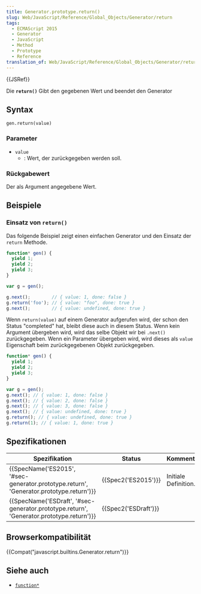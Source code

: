 ```yaml
---
title: Generator.prototype.return()
slug: Web/JavaScript/Reference/Global_Objects/Generator/return
tags:
  - ECMAScript 2015
  - Generator
  - JavaScript
  - Method
  - Prototype
  - Reference
translation_of: Web/JavaScript/Reference/Global_Objects/Generator/return
---
```

{{JSRef}}

Die **`return()`** Gibt den gegebenen Wert und beendet den Generator

## Syntax

    gen.return(value)

### Parameter

- `value`
  - : Wert, der zurückgegeben werden soll.

### Rückgabewert

Der als Argument angegebene Wert.

## Beispiele

### Einsatz von `return()`

Das folgende Beispiel zeigt einen einfachen Generator und den Einsatz der `return` Methode.

```js
function* gen() {
  yield 1;
  yield 2;
  yield 3;
}

var g = gen();

g.next();        // { value: 1, done: false }
g.return('foo'); // { value: "foo", done: true }
g.next();        // { value: undefined, done: true }
```

Wenn `return(value)` auf einem Generator aufgerufen wird, der schon den Status "completed" hat, bleibt diese auch in diesem Status. Wenn kein Argument übergeben wird, wird das selbe Objekt wir bei `.next()` zurückgegeben. Wenn ein Parameter übergeben wird, wird dieses als `value` Eigenschaft beim zurückgegebenen Objekt zurückgegeben.

```js
function* gen() {
  yield 1;
  yield 2;
  yield 3;
}

var g = gen();
g.next(); // { value: 1, done: false }
g.next(); // { value: 2, done: false }
g.next(); // { value: 3, done: false }
g.next(); // { value: undefined, done: true }
g.return(); // { value: undefined, done: true }
g.return(1); // { value: 1, done: true }
```

## Spezifikationen

| Spezifikation                                                                                                        | Status                       | Kommentar            |
| -------------------------------------------------------------------------------------------------------------------- | ---------------------------- | -------------------- |
| {{SpecName('ES2015', '#sec-generator.prototype.return', 'Generator.prototype.return')}} | {{Spec2('ES2015')}}     | Initiale Definition. |
| {{SpecName('ESDraft', '#sec-generator.prototype.return', 'Generator.prototype.return')}} | {{Spec2('ESDraft')}} |                      |

## Browserkompatibilität

{{Compat("javascript.builtins.Generator.return")}}

## Siehe auch

- [`function*`](/de/docs/Web/JavaScript/Reference/Statements/function*)
